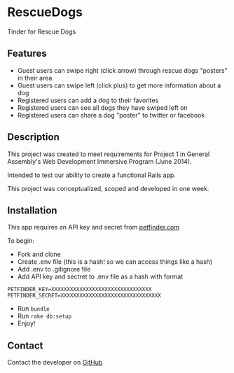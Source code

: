 # RescueDogs
Tinder for Rescue Dogs

## Features
* Guest users can swipe right (click arrow) through rescue dogs "posters" in their area
* Guest users can swipe left (click plus) to get more information about a dog
* Registered users can add a dog to their favorites
* Registered users can see all dogs they have swiped left on
* Registered users can share a dog "poster" to twitter or facebook

## Description
This project was created to meet requirements for Project 1 in General Assembly's Web Development Immersive Program (June 2014).

Intended to test our ability to create a functional Rails app.

This project was conceptualized, scoped and developed in one week.

## Installation
This app requires an API key and secret from [petfinder.com](https://www.petfinder.com/developers/api-docs)

To begin:
* Fork and clone
* Create .env file (this is a hash! so we can access things like a hash)
* Add .env to .gitignore file
* Add API key and sectret to .env file as a hash with format
```
PETFINDER_KEY=XXXXXXXXXXXXXXXXXXXXXXXXXXXXXXXX
PETFINDER_SECRET=XXXXXXXXXXXXXXXXXXXXXXXXXXXXXXXX
```
* Run ```bundle```
* Run ```rake db:setup```
* Enjoy!

## Contact
Contact the developer on [GitHub](https://github.com/devindreszer/)
